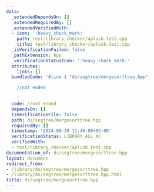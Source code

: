 ```yaml
---
data:
  _extendedDependsOn: []
  _extendedRequiredBy: []
  _extendedVerifiedWith:
  - icon: ':heavy_check_mark:'
    path: test/library_checker/aplusb.test.cpp
    title: test/library_checker/aplusb.test.cpp
  _isVerificationFailed: false
  _pathExtension: hpp
  _verificationStatusIcon: ':heavy_check_mark:'
  attributes:
    links: []
  bundledCode: '#line 1 "ds/segtree/mergesorttree.hpp"

    //not ended

    '
  code: //not ended
  dependsOn: []
  isVerificationFile: false
  path: ds/segtree/mergesorttree.hpp
  requiredBy: []
  timestamp: '2024-08-30 11:48:08+05:00'
  verificationStatus: LIBRARY_ALL_AC
  verifiedWith:
  - test/library_checker/aplusb.test.cpp
documentation_of: ds/segtree/mergesorttree.hpp
layout: document
redirect_from:
- /library/ds/segtree/mergesorttree.hpp
- /library/ds/segtree/mergesorttree.hpp.html
title: ds/segtree/mergesorttree.hpp
---
```

